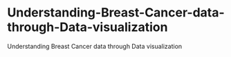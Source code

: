 # Understanding-Breast-Cancer-data-through-Data-visualization
Understanding Breast Cancer data through Data visualization
